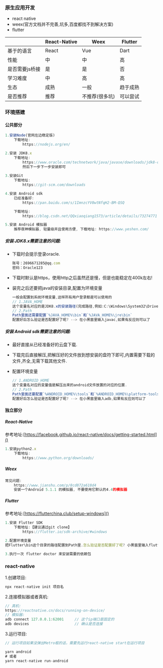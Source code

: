 ### 原生应用开发

- react native
- weex(官方文档并不完善,坑多,百度都找不到解决方案)
- flutter

|                | React-Native | Weex           | Flutter  |
| -------------- | ------------ | -------------- | -------- |
| 基于的语言     | React        | Vue            | Dart     |
| 性能           | 中           | 中             | 高       |
| 是否需要js桥接 | 是           | 是             | 否       |
| 学习难度       | 中           | 高             | 高       |
| 生态           | 成熟         | 一般           | 趋于成熟 |
| 是否推荐       | 推荐         | 不推荐(很多坑) | 可以尝试 |



### 环境搭建

#### 公共部分

```js
1.安装Node(官网左边稳定版)
	下载地址:
		https://nodejs.org/en/

2.安装 JDK8.x
	下载地址:
		https://www.oracle.com/technetwork/java/javase/downloads/jdk8-downloads-2133151.html
		然后下一步下一步安装即可
        
3.安装Git
	下载地址:
		https://git-scm.com/downloads

4.安装 Android sdk
	已经准备好:
		https://pan.baidu.com/s/1ImnzcYV0wtNfqH2-BM-QSQ

	下载地址:
		https://blog.csdn.net/QQxiaoqiang1573/article/details/73274771

5.安装 Android 模拟器
	推荐夜神模拟器, 轻量级并且使用方便, 下载地址: https://www.yeshen.com/
```



##### 安装 JDK8.x需要注意的问题:

- 下载时会提示登录oracle.

  ```js
  账号：2696671285@qq.com 
  密码：Oracle123
  ```

- 下载时默认是https，使用http之后虽然还是慢，但是也能稳定在400k左右!

- 装完之后还要把java的安装目录,配置为环境变量

  ```js
  一般会配置到系统环境变量,这样所有用户登录都是可以使用的
  // 1.JAVA_HOME
  这个变量名对应的是JDK8.x的安装路径(完成路径,例如:C:\Windows\System32\Drivers\DriverData)
  // 2.Path
  Path里面还需要配置`%JAVA_HOME%\bin`和`%JAVA_HOME%\jre\bin`
  配置好后怎么验证是否配置好了呢? --> 在小黑窗里输入javac,如果有反应则可以了
  ```

##### 安装 Android sdk需要注意的问题:

- 最好直接从已经准备好的云盘下载.

- 下载完后直接解压,把解压好的文件放到想安装的盘符下即可,内置需要下载的文件,齐全,无需下载其他文件.

- 配置环境变量

  ```js
  // 1.ANDROID_HOME
  这个变量名对应的变量值是解压出来的android文件放置的对应的位置.
  // 2.Path
  Path里面还要配置`%ANDROID_HOME%\tools`和`%ANDROID_HOME%\platform-tools`
  配置好后怎么验证是否配置好了呢? --> 在小黑窗里输入adb,如果有反应则可以了
  ```





#### 独立部分

##### React-Native

参考地址:[https://facebook.github.io/react-native/docs/getting-started.html]()

```js
1.安装python2.x
	下载地址:
		https://www.python.org/downloads/
```

##### Weex

```js
常见问题:
	https://www.jianshu.com/p/8cd872a618d4
	安装一个Android 5.1.1 的模拟器, 不要使用它默认的4.4的模拟器
```

##### Flutter

参考地址:[https://flutterchina.club/setup-windows]()

```js
1.安装 Flutter SDK
	下载地址:【建议通过git clone】
    	https://flutter.io/sdk-archive/#windows

2.配置环境变量
把Flutter\bin这个目录的路径配置到Path里.怎么验证是否配置好了呢? 小黑窗里输入flutter --version

3.执行一次 flutter doctor 来安装需要的依赖包
```









### react-native

1.创建项目:

```js
npx react-native init 项目名
```

2.连接模拟器或者真机:

```js
// 真机:
https://reactnative.cn/docs/running-on-device/
// 模拟器:
adb connect 127.0.0.1:62001		// 这个ip端口是固定的
adb devices						// 确认是否连接
```

3.运行项目:

```js
// 运行项目如果没弹出Metro框的话，需要先运行react-native start在运行项目

yarn android
# 或者
yarn react-native run-android
```



























